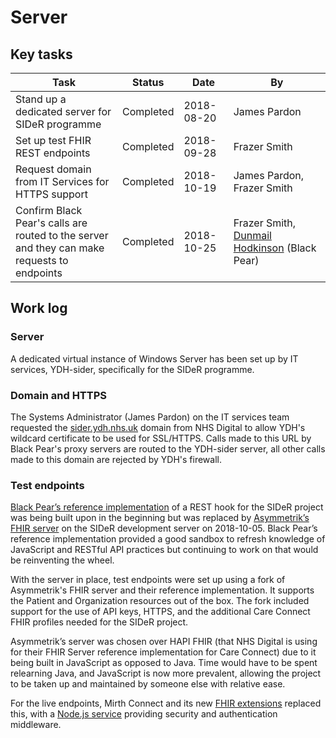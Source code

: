 # Server

## Key tasks

| Task                                                                                           | Status    | Date       | By                                                                         |
| ---------------------------------------------------------------------------------------------- | --------- | ---------- | -------------------------------------------------------------------------- |
| Stand up a dedicated server for SIDeR programme                                                | Completed | 2018-08-20 | James Pardon                                                               |
| Set up test FHIR REST endpoints                                                                | Completed | 2018-09-28 | Frazer Smith                                                               |
| Request domain from IT Services for HTTPS support                                              | Completed | 2018-10-19 | James Pardon, Frazer Smith                                                 |
| Confirm Black Pear's calls are routed to the server<br>and they can make requests to endpoints | Completed | 2018-10-25 | Frazer Smith, [Dunmail Hodkinson](https://github.com/Dunmail) (Black Pear) |

## Work log

### Server

A dedicated virtual instance of Windows Server has been set up by IT services, YDH-sider, specifically for the SIDeR programme.

### Domain and HTTPS

The Systems Administrator (James Pardon) on the IT services team requested the [sider.ydh.nhs.uk](https://sider.ydh.nhs.uk) domain from NHS Digital to allow YDH's wildcard certificate to be used for SSL/HTTPS. Calls made to this URL by Black Pear's proxy servers are routed to the YDH-sider server, all other calls made to this domain are rejected by YDH's firewall.

### Test endpoints

[Black Pear’s reference implementation](https://github.com/BlackPearSw/fhir-stu3-subscription-resthook) of a REST hook for the SIDeR project was being built upon in the beginning but was replaced by [Asymmetrik’s FHIR server](https://github.com/Asymmetrik/node-fhir-server-core) on the SIDeR development server on 2018-10-05. Black Pear’s reference implementation provided a good sandbox to refresh knowledge of JavaScript and RESTful API practices but continuing to work on that would be reinventing the wheel.

With the server in place, test endpoints were set up using a fork of Asymmetrik's FHIR server and their reference implementation. It supports the Patient and Organization resources out of the box. The fork included support for the use of API keys, HTTPS, and the additional Care Connect FHIR profiles needed for the SIDeR project.

Asymmetrik’s server was chosen over HAPI FHIR (that NHS Digital is using for their FHIR Server reference implementation for Care Connect) due to it being built in JavaScript as opposed to Java. Time would have to be spent relearning Java, and JavaScript is now more prevalent, allowing the project to be taken up and maintained by someone else with relative ease.

For the live endpoints, Mirth Connect and its new [FHIR extensions](http://www.mirthcorp.com/community/wiki/pages/viewpage.action?pageId=36504815) replaced this, with a [Node.js service](https://github.com/Fdawgs/ydh-fhir-authentication-service) providing security and authentication middleware.
